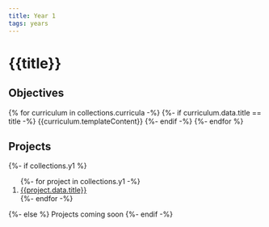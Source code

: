```yaml
---
title: Year 1
tags: years
---
```


# {{title}}

## Objectives

{% for curriculum in collections.curricula -%}
{%- if curriculum.data.title == title -%}
{{curriculum.templateContent}}
{%- endif -%}
{%- endfor %}

## Projects

{%- if collections.y1 %}

<ol>
{%- for project in collections.y1 -%}
<li><a href="{{project.url}}">{{project.data.title}}</a></li>
{%- endfor -%}
</ol>
{%- else %}
Projects coming soon
{%- endif -%}

